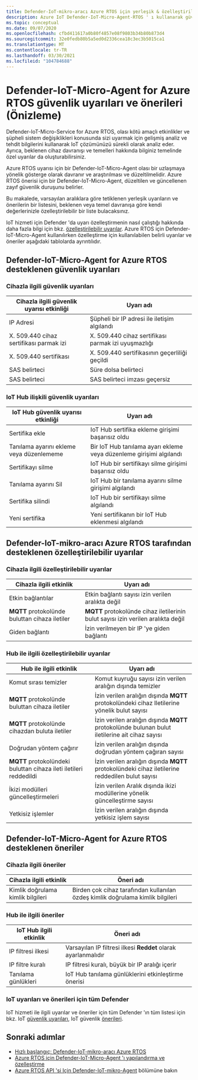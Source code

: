 ```yaml
---
title: Defender-IoT-mikro-aracı Azure RTOS için yerleşik & özelleştirilebilir uyarılar ve öneriler
description: Azure IoT Defender-IoT-Micro-Agent-RTOS ' ı kullanarak güvenlik uyarıları ve önerilen düzeltme hakkında bilgi edinin.
ms.topic: conceptual
ms.date: 09/07/2020
ms.openlocfilehash: cfbd411617a0b80f4857e08f9803b34b80b873d4
ms.sourcegitcommit: 32e0fedb80b5a5ed0d2336cea18c3ec3b5015ca1
ms.translationtype: MT
ms.contentlocale: tr-TR
ms.lasthandoff: 03/30/2021
ms.locfileid: "104784688"
---
```

# <a name="defender-iot-micro-agent-for-azure-rtos-security-alerts-and-recommendations-preview"></a>Defender-IoT-Micro-Agent for Azure RTOS güvenlik uyarıları ve önerileri (Önizleme)

Defender-IoT-Micro-Service for Azure RTOS, olası kötü amaçlı etkinlikler ve şüpheli sistem değişiklikleri konusunda sizi uyarmak için gelişmiş analiz ve tehdit bilgilerini kullanarak IoT çözümünüzü sürekli olarak analiz eder. Ayrıca, beklenen cihaz davranışı ve temelleri hakkında bilginiz temelinde özel uyarılar da oluşturabilirsiniz.

Azure RTOS uyarısı için bir Defender-IoT-Micro-Agent olası bir uzlaşmaya yönelik gösterge olarak davranır ve araştırılması ve düzeltilmelidir. Azure RTOS önerisi için bir Defender-IoT-Micro-Agent, düzeltilen ve güncellenen zayıf güvenlik duruşunu belirler. 

Bu makalede, varsayılan aralıklara göre tetiklenen yerleşik uyarıların ve önerilerin bir listesini, beklenen veya temel davranışa göre kendi değerlerinizle özelleştirilebilir bir liste bulacaksınız. 

IoT hizmeti için Defender 'da uyarı özelleştirmenin nasıl çalıştığı hakkında daha fazla bilgi için bkz. [özelleştirilebilir uyarılar](concept-customizable-security-alerts.md). Azure RTOS için Defender-IoT-Micro-Agent kullanılırken özelleştirme için kullanılabilen belirli uyarılar ve öneriler aşağıdaki tablolarda ayrıntılıdır. 

## <a name="defender-iot-micro-agent-for-azure-rtos-supported-security-alerts"></a>Defender-IoT-Micro-Agent for Azure RTOS desteklenen güvenlik uyarıları

### <a name="device-related-security-alerts"></a>Cihazla ilgili güvenlik uyarıları

|Cihazla ilgili güvenlik uyarısı etkinliği  |Uyarı adı  |
|---------|---------|
|IP Adresi| Şüpheli bir IP adresi ile iletişim algılandı|
|X. 509.440 cihaz sertifikası parmak izi|X. 509.440 cihaz sertifikası parmak izi uyuşmazlığı|
|X. 509.440 sertifikası| X. 509.440 sertifikasının geçerliliği geçildi|
|SAS belirteci| Süre dolsa belirteci|
|SAS belirteci| SAS belirteci imzası geçersiz|

### <a name="iot-hub-related-security-alerts"></a>IoT Hub ilişkili güvenlik uyarıları

|IoT Hub güvenlik uyarısı etkinliği  |Uyarı adı  |
|---------|---------|
|Sertifika ekle    |  IoT Hub sertifika ekleme girişimi başarısız oldu       |
|Tanılama ayarını ekleme veya düzenlememe    | Bir IoT Hub tanılama ayarı ekleme veya düzenleme girişimi algılandı      |
|Sertifikayı silme    |  IoT Hub bir sertifikayı silme girişimi başarısız oldu       |
|Tanılama ayarını Sil    |  IoT Hub bir tanılama ayarını silme girişimi algılandı      |
|Sertifika silindi    | IoT Hub bir sertifikayı silme algılandı        |
|Yeni sertifika     |  Yeni sertifikanın bir IoT Hub eklenmesi algılandı       |

## <a name="defender-iot-micro-agent-for-azure-rtos-supported-customizable-alerts"></a>Defender-IoT-mikro-aracı Azure RTOS tarafından desteklenen özelleştirilebilir uyarılar

### <a name="device-related-customizable-alerts"></a>Cihazla ilgili özelleştirilebilir uyarılar

|Cihazla ilgili etkinlik |Uyarı adı  |
|---------|---------|
|Etkin bağlantılar|Etkin bağlantı sayısı izin verilen aralıkta değil|
|**MQTT** protokolünde buluttan cihaza iletiler|**MQTT** protokolünde cihaz iletilerinin bulut sayısı izin verilen aralıkta değil|
|Giden bağlantı| İzin verilmeyen bir IP 'ye giden bağlantı|

### <a name="hub-related-customizable-alerts"></a>Hub ile ilgili özelleştirilebilir uyarılar 

|Hub ile ilgili etkinlik  |Uyarı adı  |
|---------|---------|
|Komut sırası temizler     |  Komut kuyruğu sayısı izin verilen aralığın dışında temizler       |
|**MQTT** protokolünde buluttan cihaza iletiler    |  İzin verilen aralığın dışında **MQTT** protokolündeki cihaz Iletilerine yönelik bulut sayısı       |
|**MQTT** protokolünde cihazdan buluta iletiler    | İzin verilen aralığın dışında **MQTT** protokolünde bulunan bulut iletilerine ait cihaz sayısı        |
|Doğrudan yöntem çağırır     |  İzin verilen aralığın dışında doğrudan yöntem çağıran sayısı       |
|**MQTT** protokolündeki buluttan cihaza ileti iletileri reddedildi     |   İzin verilen aralığın dışında **MQTT** protokolündeki cihaz iletilerine reddedilen bulut sayısı      |
|İkizi modülleri güncelleştirmeleri     |  İzin verilen Aralık dışında ikizi modüllerine yönelik güncelleştirme sayısı       |
|Yetkisiz işlemler    |  İzin verilen aralığın dışında yetkisiz işlem sayısı       |

## <a name="defender-iot-micro-agent-for-azure-rtos-supported-recommendations"></a>Defender-IoT-Micro-Agent for Azure RTOS desteklenen öneriler

### <a name="device-related-recommendations"></a>Cihazla ilgili öneriler

|Cihazla ilgili etkinlik  |Öneri adı |
|---------|---------|
|Kimlik doğrulama kimlik bilgileri    |  Birden çok cihaz tarafından kullanılan özdeş kimlik doğrulama kimlik bilgileri       |

### <a name="hub-related-recommendations"></a>Hub ile ilgili öneriler

|IoT Hub ilgili etkinlik  |Öneri adı |
|---------|---------|
|IP filtresi ilkesi   |  Varsayılan IP filtresi ilkesi **Reddet** olarak ayarlanmalıdır  |
|IP filtre kuralı| IP filtresi kuralı, büyük bir IP aralığı içerir|
|Tanılama günlükleri|IoT Hub tanılama günlüklerini etkinleştirme önerisi|

### <a name="all-defender-for-iot-alerts-and-recommendations"></a>IoT uyarıları ve önerileri için tüm Defender

IoT hizmeti ile ilgili uyarılar ve öneriler için tüm Defender 'ın tüm listesi için bkz. IoT [güvenlik uyarıları](concept-security-alerts.md), IoT güvenlik [önerileri](concept-recommendations.md).

## <a name="next-steps"></a>Sonraki adımlar

- [Hızlı başlangıç: Defender-IoT-mikro-aracı Azure RTOS](quickstart-azure-rtos-security-module.md)
- [Azure RTOS için Defender-IoT-Micro-Agent 'ı yapılandırma ve özelleştirme](how-to-azure-rtos-security-module.md)
- [Azure RTOS API 'si Için Defender-IoT-mikro-Agent](azure-rtos-security-module-api.md) bölümüne bakın